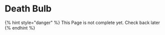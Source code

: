 # Death Bulb

{% hint style="danger" %}
This Page is not complete yet. Check back later
{% endhint %}

